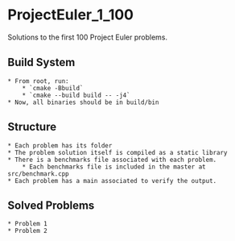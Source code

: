 # ProjectEuler_1_100
Solutions to the first 100 Project Euler problems.

## Build System
    * From root, run:
        * `cmake -Bbuild`
        * `cmake --build build -- -j4`
    * Now, all binaries should be in build/bin

## Structure
    * Each problem has its folder
    * The problem solution itself is compiled as a static library
    * There is a benchmarks file associated with each problem.
        * Each benchmarks file is included in the master at src/benchmark.cpp
    * Each problem has a main associated to verify the output.

## Solved Problems
    * Problem 1
    * Problem 2

